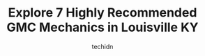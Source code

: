 ---
layout: ampstory
image: https://images.unsplash.com/photo-1508051258-1607bf9363da?ixlib=rb-4.0.3&ixid=MnwxMjA3fDB8MHxwaG90by1wYWdlfHx8fGVufDB8fHx8&auto=format&fit=crop&w=640&h=853&q=80
author: techidn
featured: false
description: Entrust your vehicle to the 7 best GMC Mechanic in Louisville KY, USA and experience the difference they can make. With their extensive knowledge, state-of-the-art facilities, and commitment
title: Explore 7 Highly Recommended GMC Mechanics in Louisville KY
cover:
   title: Explore 7 Highly Recommended GMC Mechanics in Louisville KY
   subtitle: Rickpate
   background: https://images.unsplash.com/photo-1508051258-1607bf9363da?ixlib=rb-4.0.3&ixid=MnwxMjA3fDB8MHxwaG90by1wYWdlfHx8fGVufDB8fHx8&auto=format&fit=crop&w=640&h=853&q=80

pages: 
 - layout: thirds
   top: <h1>#1 SMI Automotive Service</h1>
   bottom: "<p>Love SMI! They are always prompt and helpful. They are not inexpensive, but reliable for a job well done. I have had my car serviced here for oil changes and other odds a</p>"
   background: https://www.knot35.com/toplist/wp-content/uploads/2023/06/best-gmc-mechanic-1-in-louisville-ky-1685839438.jpeg
   backgroundblur: true
 - layout: thirds
   top: <h1>#2 Louisville Automotive Shop</h1>
   bottom: "<p>4409 Bardstown Rd, Louisville, KY 40218, United States</p>"
   background: https://www.knot35.com/toplist/wp-content/uploads/2023/06/best-gmc-mechanic-2-in-louisville-ky-1685839439.jpeg
   cta:
      link: https://www.knot35.com/toplist/explore-7-highly-recommended-gmc-mechanics-in-louisville-ky/
      text: Explore 7 Highly Recommended GMC Mechanics in Louisville KY
 - layout: thirds
   top: <h1>#3 Overley Automotive</h1>
   bottom: "<p>3800 Fern Valley Rd, Louisville, KY 40219, United States</p>"
   background: https://www.knot35.com/toplist/wp-content/uploads/2023/06/best-gmc-mechanic-3-in-louisville-ky-1685839440.jpeg
   cta:
      link: https://www.knot35.com/toplist/explore-7-highly-recommended-gmc-mechanics-in-louisville-ky/
      text: Explore 7 Highly Recommended GMC Mechanics in Louisville KY
 - layout: thirds
   top: <h1>#4 Montgomery Chevrolet Service</h1>
   bottom: "<p>5325 Preston Hwy, Louisville, KY 40213, United States</p>"
   background: https://images.unsplash.com/photo-1632260260864-caf7fde5ec36?ixlib=rb-4.0.3&ixid=MnwxMjA3fDB8MHxwaG90by1wYWdlfHx8fGVufDB8fHx8&auto=format&fit=crop&w=640&h=853&q=80
   cta:
      link: https://www.knot35.com/toplist/explore-7-highly-recommended-gmc-mechanics-in-louisville-ky/
      text: Explore 7 Highly Recommended GMC Mechanics in Louisville KY
 - layout: thirds
   top: <h1>#5 Golde Automotive</h1>
   bottom: "<p>10309 Taylorsville Rd, Louisville, KY 40299, United States</p>"
   background: https://images.unsplash.com/photo-1574169208507-84376144848b?ixlib=rb-4.0.3&ixid=MnwxMjA3fDB8MHxwaG90by1wYWdlfHx8fGVufDB8fHx8&auto=format&fit=crop&w=640&h=853&q=80
   cta:
      link: https://www.knot35.com/toplist/explore-7-highly-recommended-gmc-mechanics-in-louisville-ky/
      text: Explore 7 Highly Recommended GMC Mechanics in Louisville KY
 - layout: thirds
   top: <h1>#6 First Class Automotive</h1>
   bottom: "<p>2300 Hikes Ln, Louisville, KY 40218, United States</p>"
   background: https://images.unsplash.com/photo-1527066579998-dbbae57f45ce?ixlib=rb-4.0.3&ixid=MnwxMjA3fDB8MHxwaG90by1wYWdlfHx8fGVufDB8fHx8&auto=format&fit=crop&w=640&h=853&q=80
   cta:
      link: https://www.knot35.com/toplist/explore-7-highly-recommended-gmc-mechanics-in-louisville-ky/
      text: Explore 7 Highly Recommended GMC Mechanics in Louisville KY
 - layout: thirds
   top: <h1>#7 R & W Automotive</h1>
   bottom: "<p>7506 Fegenbush Ln, Louisville, KY 40228, United States</p>"
   background: https://images.unsplash.com/photo-1553949345-eb786bb3f7ba?ixlib=rb-4.0.3&ixid=MnwxMjA3fDB8MHxwaG90by1wYWdlfHx8fGVufDB8fHx8&auto=format&fit=crop&w=640&h=853&q=80
   cta:
      link: https://www.knot35.com/toplist/explore-7-highly-recommended-gmc-mechanics-in-louisville-ky/
      text: Explore 7 Highly Recommended GMC Mechanics in Louisville KY
 - layout: thirds
   middle: Continue reading...
   background: https://images.unsplash.com/photo-1488554378835-f7acf46e6c98?ixlib=rb-4.0.3&ixid=MnwxMjA3fDB8MHxwaG90by1wYWdlfHx8fGVufDB8fHx8&auto=format&fit=crop&w=640&h=853&q=80
   cta:
      link: https://www.knot35.com/toplist/explore-7-highly-recommended-gmc-mechanics-in-louisville-ky/
      text: Explore 7 Highly Recommended GMC Mechanics in Louisville KY
      
---